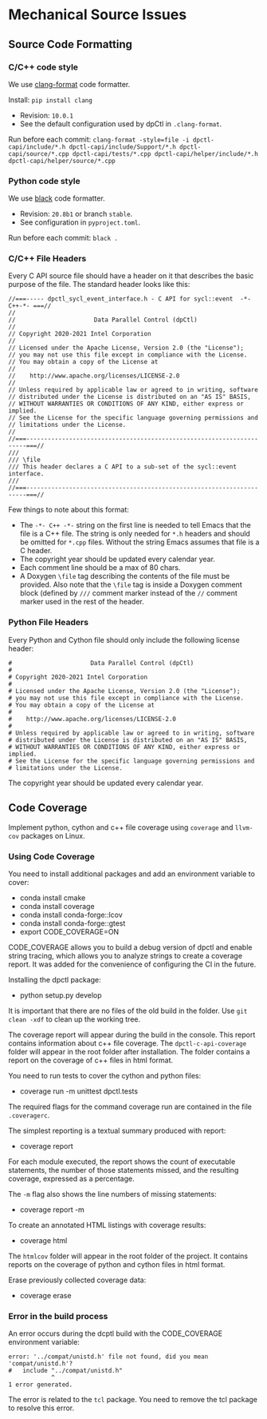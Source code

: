 # Mechanical Source Issues

## Source Code Formatting

### C/C++ code style

We use [clang-format](https://clang.llvm.org/docs/ClangFormat.html) code formatter.

Install: `pip install clang`

- Revision: `10.0.1`
- See the default configuration used by dpCtl in `.clang-format`.

Run before each commit: `clang-format -style=file -i dpctl-capi/include/*.h dpctl-capi/include/Support/*.h dpctl-capi/source/*.cpp dpctl-capi/tests/*.cpp dpctl-capi/helper/include/*.h dpctl-capi/helper/source/*.cpp`

### Python code style


We use [black](https://black.readthedocs.io/en/stable/) code formatter.

- Revision: `20.8b1` or branch `stable`.
- See configuration in `pyproject.toml`.

Run before each commit: `black .`

### C/C++ File Headers

Every C API source file should have a header on it that describes the basic
purpose of the file. The standard header looks like this:

```
//===----- dpctl_sycl_event_interface.h - C API for sycl::event  -*-C++-*- ===//
//
//                      Data Parallel Control (dpCtl)
//
// Copyright 2020-2021 Intel Corporation
//
// Licensed under the Apache License, Version 2.0 (the "License");
// you may not use this file except in compliance with the License.
// You may obtain a copy of the License at
//
//    http://www.apache.org/licenses/LICENSE-2.0
//
// Unless required by applicable law or agreed to in writing, software
// distributed under the License is distributed on an "AS IS" BASIS,
// WITHOUT WARRANTIES OR CONDITIONS OF ANY KIND, either express or implied.
// See the License for the specific language governing permissions and
// limitations under the License.
//
//===----------------------------------------------------------------------===//
///
/// \file
/// This header declares a C API to a sub-set of the sycl::event interface.
///
//===----------------------------------------------------------------------===//
```
Few things to note about this format:
- The `-*- C++ -*-` string on the first line is needed to tell Emacs that
  the file is a C++ file. The string is only needed for `*.h` headers and
  should be omitted for `*.cpp` files. Without the string Emacs assumes that
  file is a C header.
- The copyright year should be updated every calendar year.
- Each comment line should be a max of 80 chars.
- A Doxygen `\file` tag describing the contents of the file must be provided.
  Also note that the `\file` tag is inside a Doxygen comment block (defined by `///`
  comment marker instead of the `//` comment marker used in the rest of the header.

### Python File Headers

Every Python and Cython file should only include the following license header:

```
#                      Data Parallel Control (dpCtl)
#
# Copyright 2020-2021 Intel Corporation
#
# Licensed under the Apache License, Version 2.0 (the "License");
# you may not use this file except in compliance with the License.
# You may obtain a copy of the License at
#
#    http://www.apache.org/licenses/LICENSE-2.0
#
# Unless required by applicable law or agreed to in writing, software
# distributed under the License is distributed on an "AS IS" BASIS,
# WITHOUT WARRANTIES OR CONDITIONS OF ANY KIND, either express or implied.
# See the License for the specific language governing permissions and
# limitations under the License.
```
The copyright year should be updated every calendar year.

## Code Coverage

Implement python, cython and c++ file coverage using `coverage` and `llvm-cov` packages on Linux.

### Using Code Coverage

You need to install additional packages and add an environment variable to cover:
- conda install cmake
- conda install coverage
- conda install conda-forge::lcov
- conda install conda-forge::gtest
- export CODE_COVERAGE=ON

CODE_COVERAGE allows you to build a debug version of dpctl and enable string tracing, which allows you to analyze strings to create a coverage report.
It was added for the convenience of configuring the CI in the future.

Installing the dpctl package:
- python setup.py develop

It is important that there are no files of the old build in the folder.
Use `git clean -xdf` to clean up the working tree.

The coverage report will appear during the build in the console. This report contains information about c++ file coverage.
The `dpctl-c-api-coverage` folder will appear in the root folder after installation.
The folder contains a report on the coverage of c++ files in html format.

You need to run tests to cover the cython and python files:
- coverage run -m unittest dpctl.tests

The required flags for the command coverage run are contained in the file `.coveragerc`.

The simplest reporting is a textual summary produced with report:
- coverage report

For each module executed, the report shows the count of executable statements, the number of those statements missed, and the resulting coverage, expressed as a percentage.

The `-m` flag also shows the line numbers of missing statements:
- coverage report -m

To create an annotated HTML listings with coverage results:
- coverage html

The `htmlcov` folder will appear in the root folder of the project. It contains reports on the coverage of python and cython files in html format.

Erase previously collected coverage data:
- coverage erase

### Error in the build process

An error occurs during the dcptl build with the CODE_COVERAGE environment variable:
```
error: '../compat/unistd.h' file not found, did you mean 'compat/unistd.h'?
#   include "../compat/unistd.h"
            ^
1 error generated.
```
The error is related to the `tcl` package.
You need to remove the tcl package to resolve this error.
